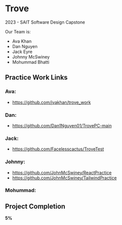 
# Trove

2023 - SAIT Software Design Capstone

Our Team is:
 - Ava Khan
 - Dan Nguyen
 - Jack Eyre
 - Johnny McSwiney
 - Mohummad Bhatti

## Practice Work Links

### Ava:
 - https://github.com/jvakhan/trove_work


### Dan:
 - https://github.com/Dan1Nguyen01/TrovePC-main


### Jack:
 - https://github.com/Facelesscactus/TroveTest


### Johnny:
 - https://github.com/JohnMcSwiney/ReactPractice
 - https://github.com/JohnMcSwiney/TailwindPractice


### Mohummad:


## Project Completion
 **5%**

